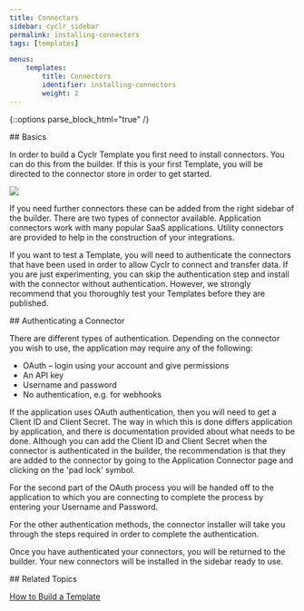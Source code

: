 ```yaml
---
title: Connectors
sidebar: cyclr_sidebar
permalink: installing-connectors
tags: [templates]

menus:
    templates:
        title: Connectors
        identifier: installing-connectors
        weight: 2
---
```

{::options parse_block_html="true" /}
<section class="card py-5 my-5">
## Basics

In order to build a Cyclr Template you first need to install connectors. You can do this from the builder.  If this is your first Template, you will be directed to the connector store in order to get started.

![](./images/add-connector.gif)

If you need further connectors these can be added from the right sidebar of the builder.  There are two types of connector available.  Application connectors work with many popular SaaS applications.  Utility connectors are provided to help in the construction of your integrations.

If you want to test a Template, you will need to authenticate the connectors that have been used in order to allow Cyclr to connect and transfer data. If you are just experimenting, you can skip the authentication step and install with the connector without authentication.  However, we strongly recommend that you thoroughly test your Templates before they are published.  


</section>
<section class="card py-5 my-5">
## Authenticating a Connector

There are different types of authentication. Depending on the connector you wish to use, the application may require any of the following:

*   OAuth – login using your account and give permissions
*   An API key
*   Username and password
*   No authentication, e.g. for webhooks

If the application uses OAuth authentication, then you will need to get a Client ID and Client Secret.  The way in which this is done differs application by application, and there is documentation provided about what needs to be done.  Although you can add the Client ID and Client Secret when the connector is authenticated in the builder, the recommendation is that they are added to the connector by going to the Application Connector page and clicking on the 'pad lock' symbol.

For the second part of the OAuth process you will be handed off to the application to which you are connecting to complete the process by entering your Username and Password.

For the other authentication methods, the connector installer will take you through the steps required in order to complete the authentication.

Once you have authenticated your connectors, you will be returned to the builder. Your new connectors will be installed in the sidebar ready to use.


</section>
<section class="card py-5 my-5">
## Related Topics

[How to Build a Template](./building-a-template)

</section>
